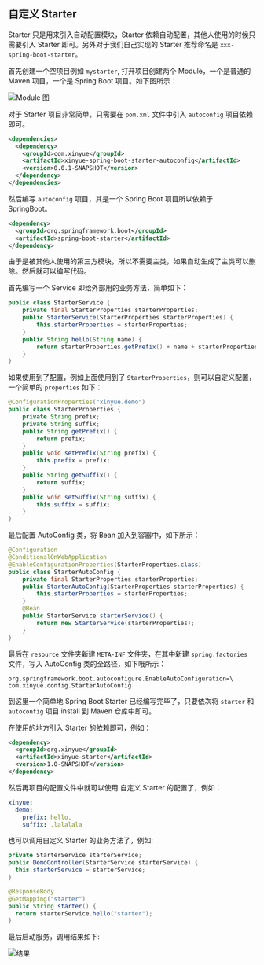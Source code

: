## 自定义 Starter

Starter 只是用来引入自动配置模块，Starter 依赖自动配置，其他人使用的时候只需要引入 Starter 即可。另外对于我们自己实现的 Starter 推荐命名是 `xxx-spring-boot-starter`。

首先创建一个空项目例如 `mystarter`, 打开项目创建两个 Module，一个是普通的 Maven 项目，一个是 Spring Boot 项目。如下图所示：

![Module 图](http://img.sangzhenya.com/Snipaste_2019-12-19_23-55-27.png)

对于 Starter 项目非常简单，只需要在 `pom.xml` 文件中引入 `autoconfig` 项目依赖即可。

```xml
<dependencies>
  <dependency>
    <groupId>com.xinyue</groupId>
    <artifactId>xinyue-spring-boot-starter-autoconfig</artifactId>
    <version>0.0.1-SNAPSHOT</version>
  </dependency>
</dependencies>
```

然后编写 `autoconfig` 项目，其是一个 Spring Boot 项目所以依赖于 SpringBoot。

```xml
<dependency>
  <groupId>org.springframework.boot</groupId>
  <artifactId>spring-boot-starter</artifactId>
</dependency>
```

由于是被其他人使用的第三方模块，所以不需要主类，如果自动生成了主类可以删除。然后就可以编写代码。

首先编写一个 Service 即给外部用的业务方法，简单如下：

```java
public class StarterService {
    private final StarterProperties starterProperties;
    public StarterService(StarterProperties starterProperties) {
        this.starterProperties = starterProperties;
    }
    public String hello(String name) {
        return starterProperties.getPrefix() + name + starterProperties.getSuffix();
    }
}
```

如果使用到了配置，例如上面使用到了 `StarterProperties`，则可以自定义配置，一个简单的 `properties` 如下：

```java
@ConfigurationProperties("xinyue.demo")
public class StarterProperties {
    private String prefix;
    private String suffix;
    public String getPrefix() {
        return prefix;
    }
    public void setPrefix(String prefix) {
        this.prefix = prefix;
    }
    public String getSuffix() {
        return suffix;
    }
    public void setSuffix(String suffix) {
        this.suffix = suffix;
    }
}
```

最后配置 AutoConfig 类，将 Bean 加入到容器中，如下所示：

```java
@Configuration
@ConditionalOnWebApplication
@EnableConfigurationProperties(StarterProperties.class)
public class StarterAutoConfig {
    private final StarterProperties starterProperties;
    public StarterAutoConfig(StarterProperties starterProperties) {
        this.starterProperties = starterProperties;
    }
    @Bean
    public StarterService starterService() {
        return new StarterService(starterProperties);
    }
}
```

最后在 `resource` 文件夹新建 `META-INF` 文件夹，在其中新建 `spring.factories` 文件，写入 AutoConfig 类的全路径，如下哦所示：

```properties
org.springframework.boot.autoconfigure.EnableAutoConfiguration=\
com.xinyue.config.StarterAutoConfig
```



到这里一个简单地  Spring Boot Starter 已经编写完毕了，只要依次将 `starter` 和 `autoconfig` 项目 install 到 Maven 仓库中即可。

在使用的地方引入 Starter 的依赖即可，例如：

```xml
<dependency>
  <groupId>org.xinyue</groupId>
  <artifactId>xinyue-starter</artifactId>
  <version>1.0-SNAPSHOT</version>
</dependency>
```

然后再项目的配置文件中就可以使用 自定义 Starter 的配置了，例如：

```yaml
xinyue:
  demo:
    prefix: hello,
    suffix: .lalalala
```

也可以调用自定义 Starter 的业务方法了，例如:

```java
private StarterService starterService;
public DemoController(StarterService starterService) {
  this.starterService = starterService;
}

@ResponseBody
@GetMapping("starter")
public String starter() {
  return starterService.hello("starter");
}
```

最后启动服务，调用结果如下:

![结果](http://img.sangzhenya.com/Snipaste_2019-12-20_00-08-38.png)

